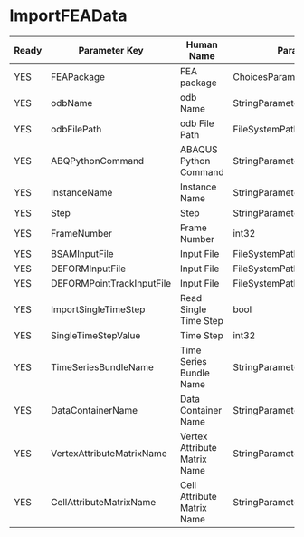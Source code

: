 # ImportFEAData #

| Ready | Parameter Key | Human Name | Parameter Type | Parameter Class |
|-------|---------------|------------|-----------------|----------------|
| YES | FEAPackage | FEA package | ChoicesParameter::ValueType | ChoicesParameter |
| YES | odbName | odb Name | StringParameter::ValueType | StringParameter |
| YES | odbFilePath | odb File Path | FileSystemPathParameter::ValueType | FileSystemPathParameter |
| YES | ABQPythonCommand | ABAQUS Python Command | StringParameter::ValueType | StringParameter |
| YES | InstanceName | Instance Name | StringParameter::ValueType | StringParameter |
| YES | Step | Step | StringParameter::ValueType | StringParameter |
| YES | FrameNumber | Frame Number | int32 | Int32Parameter |
| YES | BSAMInputFile | Input File | FileSystemPathParameter::ValueType | FileSystemPathParameter |
| YES | DEFORMInputFile | Input File | FileSystemPathParameter::ValueType | FileSystemPathParameter |
| YES | DEFORMPointTrackInputFile | Input File | FileSystemPathParameter::ValueType | FileSystemPathParameter |
| YES | ImportSingleTimeStep | Read Single Time Step | bool | BoolParameter |
| YES | SingleTimeStepValue | Time Step | int32 | Int32Parameter |
| YES | TimeSeriesBundleName | Time Series Bundle Name | StringParameter::ValueType | StringParameter |
| YES | DataContainerName | Data Container Name | StringParameter::ValueType | StringParameter |
| YES | VertexAttributeMatrixName | Vertex Attribute Matrix Name | StringParameter::ValueType | StringParameter |
| YES | CellAttributeMatrixName | Cell Attribute Matrix Name | StringParameter::ValueType | StringParameter |
